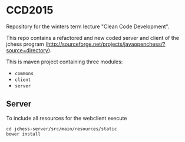 # CCD2015

Repository for the winters term lecture "Clean Code Development".

This repo contains a refactored and new coded server and client of the jchess program (http://sourceforge.net/projects/javaopenchess/?source=directory).

This is maven project containing three modules:
* ````commons````
* ````client````
* ````server````

## Server
To include all resources for the webclient execute
````
cd jchess-server/src/main/resources/static
bower install
````
